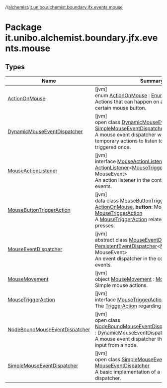 //[alchemist](../../index.md)/[it.unibo.alchemist.boundary.jfx.events.mouse](index.md)

# Package it.unibo.alchemist.boundary.jfx.events.mouse

## Types

| Name | Summary |
|---|---|
| [ActionOnMouse](-action-on-mouse/index.md) | [jvm]<br>enum [ActionOnMouse](-action-on-mouse/index.md) : [Enum](https://kotlinlang.org/api/latest/jvm/stdlib/kotlin/-enum/index.html)<[ActionOnMouse](-action-on-mouse/index.md)> <br>Actions that can happen on a mouse and a certain mouse button. |
| [DynamicMouseEventDispatcher](-dynamic-mouse-event-dispatcher/index.md) | [jvm]<br>open class [DynamicMouseEventDispatcher](-dynamic-mouse-event-dispatcher/index.md) : [SimpleMouseEventDispatcher](-simple-mouse-event-dispatcher/index.md)<br>A mouse event dispatcher which can receive temporary actions to listen to which will only be triggered once. |
| [MouseActionListener](-mouse-action-listener/index.md) | [jvm]<br>interface [MouseActionListener](-mouse-action-listener/index.md) : [ActionListener](../it.unibo.alchemist.boundary.jfx.events.generic/-action-listener/index.md)<[MouseTriggerAction](-mouse-trigger-action/index.md), MouseEvent> <br>An action listener in the context of mouse events. |
| [MouseButtonTriggerAction](-mouse-button-trigger-action/index.md) | [jvm]<br>data class [MouseButtonTriggerAction](-mouse-button-trigger-action/index.md)(**type**: [ActionOnMouse](-action-on-mouse/index.md), **button**: MouseButton) : [MouseTriggerAction](-mouse-trigger-action/index.md)<br>A [MouseTriggerAction](-mouse-trigger-action/index.md) related to mouse button presses. |
| [MouseEventDispatcher](-mouse-event-dispatcher/index.md) | [jvm]<br>abstract class [MouseEventDispatcher](-mouse-event-dispatcher/index.md) : [PersistentEventDispatcher](../it.unibo.alchemist.boundary.jfx.events.generic/-persistent-event-dispatcher/index.md)<[MouseTriggerAction](-mouse-trigger-action/index.md), MouseEvent> <br>An event dispatcher in the context of mouse events. |
| [MouseMovement](-mouse-movement/index.md) | [jvm]<br>object [MouseMovement](-mouse-movement/index.md) : [MouseTriggerAction](-mouse-trigger-action/index.md)<br>Simple mouse actions. |
| [MouseTriggerAction](-mouse-trigger-action/index.md) | [jvm]<br>interface [MouseTriggerAction](-mouse-trigger-action/index.md) : [TriggerAction](../it.unibo.alchemist.boundary.jfx.events.generic/-trigger-action/index.md)<br>The [TriggerAction](../it.unibo.alchemist.boundary.jfx.events.generic/-trigger-action/index.md) regarding mouse events. |
| [NodeBoundMouseEventDispatcher](-node-bound-mouse-event-dispatcher/index.md) | [jvm]<br>open class [NodeBoundMouseEventDispatcher](-node-bound-mouse-event-dispatcher/index.md)(**node**: Node) : [DynamicMouseEventDispatcher](-dynamic-mouse-event-dispatcher/index.md)<br>A mouse event dispatcher that catches mouse input from a node. |
| [SimpleMouseEventDispatcher](-simple-mouse-event-dispatcher/index.md) | [jvm]<br>open class [SimpleMouseEventDispatcher](-simple-mouse-event-dispatcher/index.md) : [MouseEventDispatcher](-mouse-event-dispatcher/index.md)<br>A basic implementation of a mouse event dispatcher. |
